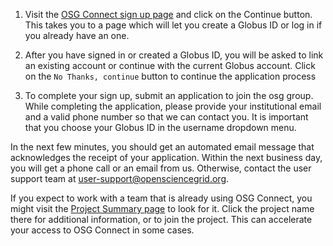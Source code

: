 1. Visit the [OSG Connect sign up page](https://www-dev.ci-connect.net/authcallback?signup=1)
and click on the Continue button. This takes you to a page which will let you
create a Globus ID or log in if you already have an one.

2. After you have signed in or created a Globus ID, you will be asked to link
an existing account or continue with the current Globus account. Click on the
`No Thanks, continue` button to continue the application process

 3. To complete your sign up, submit an application to join the osg group.
 While completing the application, please provide your institutional email and
 a valid phone number so that we can contact you. It is important that you
 choose your Globus ID in the username dropdown menu.

 In the next few minutes, you should get an automated email message that
 acknowledges the receipt of your application. Within the next business day,
 you will get a phone call or an email from us. Otherwise, contact the user
 support team at [user-support@opensciencegrid.org](mailto:user-support@opensciencegrid.org).

If you expect to work with a team that is already using OSG Connect, you might
visit the [Project Summary page](https://osgconnect.net/project-summary) to
look for it. Click the project name there
for additional information, or to join the project. This can accelerate your
access to OSG Connect in some cases.
